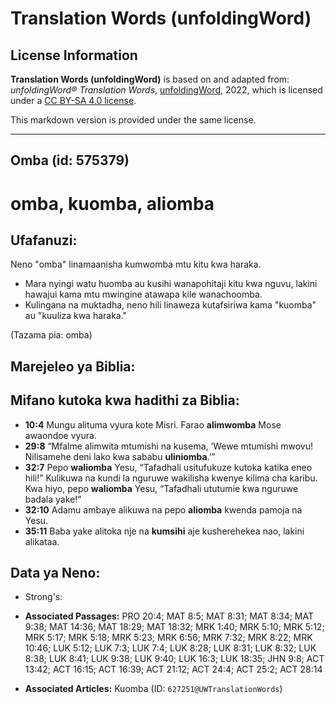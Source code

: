 # Translation Words (unfoldingWord)

## License Information

**Translation Words (unfoldingWord)** is based on and adapted from: _unfoldingWord® Translation Words_, [unfoldingWord](https://unfoldingword.org/utw), 2022, which is licensed under a [CC BY-SA 4.0 license](https://creativecommons.org/licenses/by-sa/4.0/legalcode.en).

This markdown version is provided under the same license.



--------------------------------

## Omba (id: 575379)

omba, kuomba, aliomba
=====================

Ufafanuzi:
----------

Neno "omba" linamaanisha kumwomba mtu kitu kwa haraka.

* Mara nyingi watu huomba au kusihi wanapohitaji kitu kwa nguvu, lakini hawajui kama mtu mwingine atawapa kile wanachoomba.
* Kulingana na muktadha, neno hili linaweza kutafsiriwa kama "kuomba" au "kuuliza kwa haraka."

(Tazama pia: omba)

Marejeleo ya Biblia:
--------------------

Mifano kutoka kwa hadithi za Biblia:
------------------------------------

* **10:4** Mungu alituma vyura kote Misri. Farao **alimwomba** Mose awaondoe vyura.
* **29:8** “Mfalme alimwita mtumishi na kusema, ‘Wewe mtumishi mwovu! Nilisamehe deni lako kwa sababu **uliniomba**.’”
* **32:7** Pepo **waliomba** Yesu, “Tafadhali usitufukuze kutoka katika eneo hili!” Kulikuwa na kundi la nguruwe wakilisha kwenye kilima cha karibu. Kwa hiyo, pepo **waliomba** Yesu, “Tafadhali ututumie kwa nguruwe badala yake!”
* **32:10** Adamu ambaye alikuwa na pepo **aliomba** kwenda pamoja na Yesu.
* **35:11** Baba yake alitoka nje na **kumsihi** aje kusherehekea nao, lakini alikataa.

Data ya Neno:
-------------

* Strong's:

* **Associated Passages:** PRO 20:4; MAT 8:5; MAT 8:31; MAT 8:34; MAT 9:38; MAT 14:36; MAT 18:29; MAT 18:32; MRK 1:40; MRK 5:10; MRK 5:12; MRK 5:17; MRK 5:18; MRK 5:23; MRK 6:56; MRK 7:32; MRK 8:22; MRK 10:46; LUK 5:12; LUK 7:3; LUK 7:4; LUK 8:28; LUK 8:31; LUK 8:32; LUK 8:38; LUK 8:41; LUK 9:38; LUK 9:40; LUK 16:3; LUK 18:35; JHN 9:8; ACT 13:42; ACT 16:15; ACT 16:39; ACT 21:12; ACT 24:4; ACT 25:2; ACT 28:14
* **Associated Articles:** Kuomba (ID: `627251@UWTranslationWords`)

